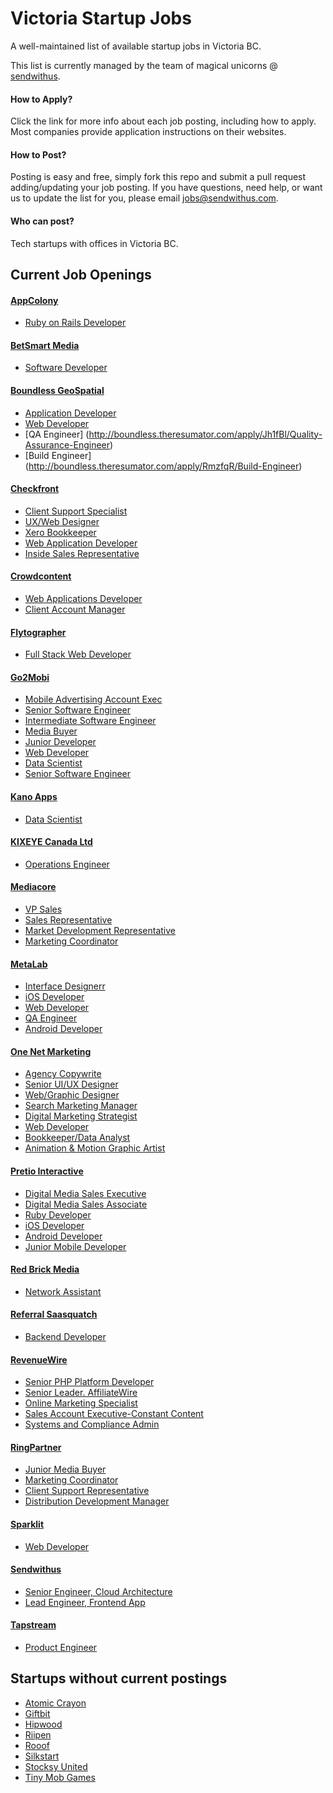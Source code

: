 # Victoria Startup Jobs

A well-maintained list of available startup jobs in Victoria BC. 

This list is currently managed by the team of magical unicorns @ [sendwithus](http://sendwithus.com).

#### How to Apply?
Click the link for more info about each job posting, including how to apply. Most companies provide application instructions on their websites. 

#### How to Post?
Posting is easy and free, simply fork this repo and submit a pull request adding/updating your job posting. If you have questions, need help, or want us to update the list for you, please email jobs@sendwithus.com. 

#### Who can post?
Tech startups with offices in Victoria BC. 

## Current Job Openings

#### [AppColony](http://www.appcolony.ca/)
* [Ruby on Rails Developer](http://vancouver.craigslist.ca/van/sof/5131295147.html)

#### [BetSmart Media](http://www.betsmartmedia.com/)
* [Software Developer](http://www.betsmartmedia.com/software-developer)

#### [Boundless GeoSpatial](http://www.boundlessgeo.com/)
* [Application Developer](http://boundless.theresumator.com/apply/7xrEcN/Application-Developer)
* [Web Developer](http://boundless.theresumator.com/apply/yRowO0/Web-Developer)
* [QA Engineer] (http://boundless.theresumator.com/apply/Jh1fBl/Quality-Assurance-Engineer)
* [Build Engineer] (http://boundless.theresumator.com/apply/RmzfqR/Build-Engineer)

#### [Checkfront](https://www.checkfront.com/)
* [Client Support Specialist](http://checkfront.workable.com/jobs/27727)
* [UX/Web Designer](https://www.checkfront.com/careers/uiweb-designer-wanted)
* [Xero Bookkeeper](https://www.checkfront.com/careers/xero-bookkeeper)
* [Web Application Developer](https://www.checkfront.com/careers/web-developer)
* [Inside Sales Representative](https://www.checkfront.com/careers/inside-sales)

#### [Crowdcontent](https://www.crowdcontent.com/)
* [Web Applications Developer](https://www.crowdcontent.com/about-us/careers)
* [Client Account Manager](https://www.crowdcontent.com/about-us/careers)

#### [Flytographer](http://www.flytographer.com/)
* [Full Stack Web Developer](http://www.flytographer.com/jobs)

#### [Go2Mobi](http://www.go2mobi.com/)
* [Mobile Advertising Account Exec](http://www.go2mobi.com/careers/)
* [Senior Software Engineer](http://www.go2mobi.com/careers/)
* [Intermediate Software Engineer](http://www.go2mobi.com/careers/)
* [Media Buyer](http://www.go2mobi.com/careers/)
* [Junior Developer](http://www.go2mobi.com/careers/)
* [Web Developer](http://www.go2mobi.com/careers/)
* [Data Scientist](http://www.go2mobi.com/careers/)
* [Senior Software Engineer](http://www.go2mobi.com/careers/)

#### [Kano Apps](http://www.kanoapps.com/)
* [Data Scientist](https://kanoapps.bamboohr.com/jobs/view.php?id=11)

#### [KIXEYE Canada Ltd](http://www.kixeye.com/)
* [Operations Engineer](http://www.viatec.ca/job-board/14034)

#### [Mediacore](http://www.mediacore.com/)
* [VP Sales](https://mediacore.bamboohr.com/jobs/view.php?id=10)
* [Sales Representative](https://mediacore.bamboohr.com/jobs/view.php?id=13)
* [Market Development Representative](https://mediacore.bamboohr.com/jobs/view.php?id=15)
* [Marketing Coordinator](https://mediacore.bamboohr.com/jobs/view.php?id=16)

#### [MetaLab](http://metalab.co/)
* [Interface Designerr](http://metalab.co/careers/)
* [iOS Developer](http://metalab.co/careers/)
* [Web Developer](http://metalab.co/careers/)
* [QA Engineer](http://metalab.co/careers/)
* [Android Developer](http://metalab.co/careers/)

#### [One Net Marketing](http://onenetmarketing.com)
* [Agency Copywrite](http://onenetmarketing.com/careers/)
* [Senior UI/UX Designer](http://onenetmarketing.com/careers/)
* [Web/Graphic Designer](http://onenetmarketing.com/careers/)
* [Search Marketing Manager](http://onenetmarketing.com/careers/)
* [Digital Marketing Strategist](http://onenetmarketing.com/careers/)
* [Web Developer](http://onenetmarketing.com/careers/)
* [Bookkeeper/Data Analyst](http://onenetmarketing.com/careers/)
* [Animation & Motion Graphic Artist](http://onenetmarketing.com/careers/)

#### [Pretio Interactive](https://www.pretio.in/)
* [Digital Media Sales Executive](https://www.pretio.in/jobs/digital-media-sales-executive/)
* [Digital Media Sales Associate](https://www.pretio.in/jobs/digital-media-sales-associate/)
* [Ruby Developer](https://www.pretio.in/jobs/ruby-developer/)
* [iOS Developer](https://www.pretio.in/jobs/ios-developer/)
* [Android Developer](https://www.pretio.in/jobs/android-developer/)
* [Junior Mobile Developer](https://www.pretio.in/jobs/junior-mobile-developer/)

#### [Red Brick Media](http://redbrickmedia.com/)
* [Network Assistant](http://rbm.mytribehr.com/careers/view/22)

#### [Referral Saasquatch](http://www.referralsaasquatch.com/)
* [Backend Developer](http://www.referralsaasquatch.com/careers/#op-35157-backend-developer)

#### [RevenueWire](https://www.revenuewire.com/)
* [Senior PHP Platform Developer](https://www.revenuewire.com/careers/)
* [Senior Leader. AffiliateWire](https://www.revenuewire.com/careers/)
* [Online Marketing Specialist](https://www.revenuewire.com/careers/)
* [Sales Account Executive-Constant Content](https://www.revenuewire.com/careers/)
* [Systems and Compliance Admin](https://www.revenuewire.com/careers/)

#### [RingPartner](http://ringpartner.com/)
* [Junior Media Buyer](http://ringpartner.com/junior-media-buyer/)
* [Marketing Coordinator](http://ringpartner.com/marketing-coordinator/)
* [Client Support Representative](http://ringpartner.com/client-support-representative/)
* [Distribution Development Manager](http://ringpartner.com/distribution-development-manager/)


#### [Sparklit](https://www.sparklit.com/)
* [Web Developer](https://www.sparklit.com/careers/)

#### [Sendwithus](https://www.sendwithus.com)
* [Senior Engineer, Cloud Architecture](https://www.sendwithus.com/jobs/senior-engineer-cloud-architecture)
* [Lead Engineer, Frontend App](https://www.sendwithus.com/jobs/lead-engineer-frontend-app)

#### [Tapstream](https://tapstream.com/)
* [Product Engineer](https://angel.co/tapstream/jobs/25559-product-engineer)


## Startups without current postings
* [Atomic Crayon](http://www.atomiccrayon.com/)
* [Giftbit](https://www.giftbit.com/)
* [Hipwood](http://www.hipwooddigital.com/)
* [Riipen](https://riipen.com/)
* [Rooof](http://www.rooof.com/)
* [Silkstart](http://silkstart.com/about/)
* [Stocksy United](http://www.stocksy.com/)
* [Tiny Mob Games](http://tinymobgames.com/)
